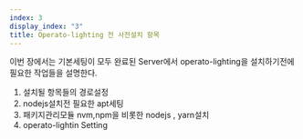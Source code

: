 ```yaml
---
index: 3
display_index: "3"
title: Operato-lighting 전 사전설치 항목 
---
```


이번 장에서는 기본세팅이 모두 완료된 Server에서 operato-lighting을 설치하기전에 필요한 작업들을 설명한다.

1. 설치될 항목들의 경로설정 
2. nodejs설치전 필요한 apt세팅 
3. 패키지관리모듈 nvm,npm을 비롯한 nodejs , yarn설치 
4. operato-lightin Setting


